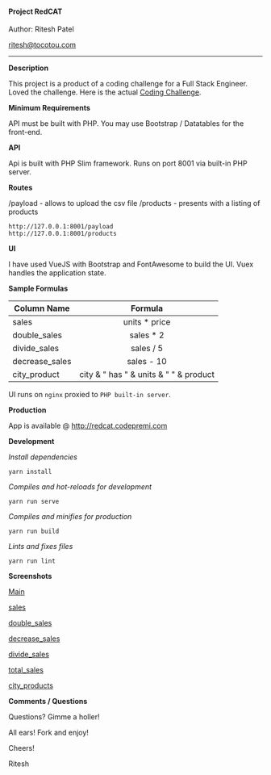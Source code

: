 #### Project RedCAT

Author: Ritesh Patel

ritesh@tocotou.com

---

**Description**

This project is a product of a coding challenge for a Full Stack Engineer. Loved the challenge. Here is the actual [Coding Challenge](Requirements.pdf).

**Minimum Requirements**

API must be built with PHP. You may use Bootstrap / Datatables for the front-end. 

**API**

Api is built with PHP Slim framework. Runs on port 8001 via built-in PHP server.

**Routes**

/payload - allows to upload the csv file
/products - presents with a listing of products

```
http://127.0.0.1:8001/payload 
http://127.0.0.1:8001/products
```

**UI**

I have used VueJS with Bootstrap and FontAwesome to build the UI. Vuex handles the application state. 

**Sample Formulas**

| Column Name        | Formula  |
| ------------- |:-------------:|
| sales      | units * price |
| double_sales      | sales * 2 |
| divide_sales | sales / 5      |
| decrease_sales | sales - 10 |
| city_product | city & " has " & units & " " & product|

UI runs on `nginx` proxied to `PHP built-in server`.

**Production**

App is available @ http://redcat.codepremi.com

**Development**

*Install dependencies*

```
yarn install
```

*Compiles and hot-reloads for development*
```
yarn run serve
```

*Compiles and minifies for production*
```
yarn run build
```

*Lints and fixes files*
```
yarn run lint
```

**Screenshots**

[Main](screenshots/main.png)

[sales](screenshots/sales.png)

[double_sales](screenshots/double_sales.png)

[decrease_sales](screenshots/decrease_sales.png)

[divide_sales](screenshots/divide_sales.png)

[total_sales](screenshots/total_sales.png)

[city_products](screenshots/city_products.png)


**Comments / Questions**

Questions? Gimme a holler! 

All ears! Fork and enjoy!

Cheers!

Ritesh